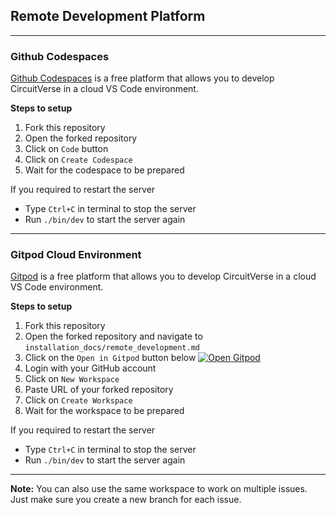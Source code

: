 ## Remote Development Platform

---

### Github Codespaces
[Github Codespaces](https://docs.github.com/en/codespaces/overview) is a free platform that allows you to develop CircuitVerse in a cloud VS Code environment.

**Steps to setup**
1. Fork this repository
2. Open the forked repository
3. Click on `Code` button 
4. Click on `Create Codespace`
5. Wait for the codespace to be prepared

If you required to restart the server 
- Type `Ctrl+C` in terminal to stop the server
- Run `./bin/dev` to start the server again

---

### Gitpod Cloud Environment
[Gitpod](https://www.gitpod.io/) is a free platform that allows you to develop CircuitVerse in a cloud VS Code environment.

**Steps to setup**
1. Fork this repository
2. Open the forked repository and navigate to `installation_docs/remote_development.md`
3. Click on the `Open in Gitpod` button below
[![Open  Gitpod](https://gitpod.io/button/open-in-gitpod.svg)](https://gitpod.io/)
4. Login with your GitHub account
5. Click on `New Workspace`
6. Paste URL of your forked repository
7. Click on `Create Workspace`
8. Wait for the workspace to be prepared

If you required to restart the server 
- Type `Ctrl+C` in terminal to stop the server
- Run `./bin/dev` to start the server again

---

**Note:** You can also use the same workspace to work on multiple issues. Just make sure you create a new branch for each issue.